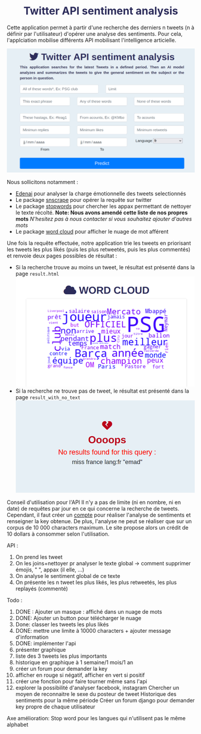 <H1 style="color:rgb(44, 44, 90)", align = "center">
Twitter API sentiment analysis
</H1>

Cette application permet à partir d'une recherche des derniers n tweets (n à définir par l'utilisateur) d'opérer une analyse des sentiments. Pour cela, l'applciation mobilise différents API mobilisant l'intelligence articielle. 

![accueil](./ressources/apercu_accueil.png)


Nous sollicitons notamment :
- [Edenai](https://www.edenai.co/post/which-sentiment-analysis-api-to-choose-for-your-project) pour analyser la charge émotionnelle des tweets selectionnés
- Le package [snscrape](https://github.com/JustAnotherArchivist/snscrape) pour opérer la requête sur twitter
- Le package [stopwords](https://pypi.org/project/stop-words/) pour chercher les appax permettant de nettoyer le texte récolté. **Note: Nous avons amendé cette liste de nos propres mots** _N'hesitez pas à nous contacter si vous souhaitez ajouter d'autres mots_
- Le package [word cloud](https://pypi.org/project/wordcloud/) pour afficher le nuage de mot afférent

Une fois la requête effectuée, notre application trie les tweets en priorisant les tweets les plus likés (puis les plus retweetés, puis les plus commentés) et renvoie deux pages possibles de résultat :
- Si la recherche trouve au moins un tweet, le résultat est présenté dans la page `result.html`
![result_page](./ressources/result_page.png)
- Si la recherche ne trouve pas de tweet, le résultat est présenté dans la page `result_with_no_text`
![result_with_no_text_page](./ressources/result_with_no_text_page.png)

Conseil d'utilisation pour l'API
Il n'y a pas de limite (ni en nombre, ni en date) de requêtes par jour en ce qui concerne la recherche de tweets. Cependant, il faut créer un [compte](https://app.edenai.run/user/login?referral=sentiment-analysis-how-to) pour réaliser l'analyse de sentiments et renseigner la key obtenue. De plus, l'analyse ne peut se réaliser que sur un corpus de 10 000 characters maximum. Le site propose alors un crédit de 10 dollars à consommer selon l'utilisation.

API : 

1. On prend les tweet
2. On les joins+nettoyer pr analyser le texte global -> comment supprimer émojis, " ", appax (il elle, ...)
3. On analyse le sentiment global de ce texte
4. On présente les n tweet les plus likés, les plus retweetés, les plus replayés (commenté)

Todo :
1. DONE : Ajouter un masque : affiché dans un nuage de mots
2. DONE: Ajouter un button pour télécharger le nuage
3. Done: classer les tweets les plus likés 
4. DONE: mettre une limite à 10000 characters + ajouter message d'information
5. DONE: implémenter l'api
6. présenter graphique 
7. liste des 3 tweets les plus importants 
8. historique en graphique à 1 semaine/1 mois/1 an
9. créer un forum pour demander la key
10. afficher en rouge si négatif, afficher en vert si positif
11. créer une fonction pour faire tourner même sans l'api
12. explorer la possibilité d'analyser facebook, instagram
Chercher un moyen de reconnaitre le sexe du posteur de tweet
Historique des sentiments pour la même période
Créer un forum django pour demander key propre de chaque utilisateur

Axe amélioration:
Stop word pour les langues qui n'utilisent pas le même alphabet